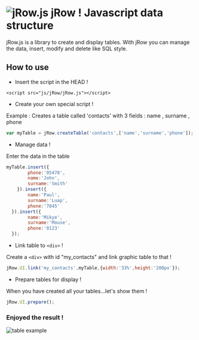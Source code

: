 ![jRow.js](http://i43.tinypic.com/98xe84.png)
jRow ! Javascript data structure
================================

jRow.js is a library to create and display tables.
With jRow you can manage the data, insert, modify and delete like SQL style.

How to use
----------

+ Insert the script in the HEAD !

`<script src="js/jRow/jRow.js"></script>`

+ Create your own special script !

Example : Creates a table called 'contacts' with 3 fields : name , surname , phone

```javascript
var myTable = jRow.createTable('contacts',['name','surname','phone']);
```

+ Manage data !

Enter the data in the table

```javascript
myTable.insert({
    	phone:'05478',
		name:'John',
		surname:'Smith'
	}).insert({
    	name:'Paul',
    	surname:'Luap',
    	phone:'7845'
  }).insert({
    	name:'Mikye',
    	surname:'Mouse',
    	phone:'0123'
  });
```

+ Link table to `<div>` !

Create a `<div>` with id "my_contacts" and link graphic table to that !

```javascript
jRow.UI.link('my_contacts',myTable,{width:'33%',height:'200px'});
```

+ Prepare tables for display !

When you have created all your tables...let's show them !

```javascript
jRow.UI.prepare();
```

### Enjoyed the result !

![table example](http://i43.tinypic.com/2vazjo1.png)